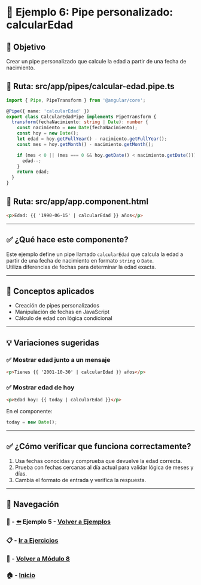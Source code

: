 # 🧪 Ejemplo 6: Pipe personalizado: calcularEdad

## 🎯 Objetivo
Crear un pipe personalizado que calcule la edad a partir de una fecha de nacimiento.

## 📁 Ruta: src/app/pipes/calcular-edad.pipe.ts
```ts
import { Pipe, PipeTransform } from '@angular/core';

@Pipe({ name: 'calcularEdad' })
export class CalcularEdadPipe implements PipeTransform {
  transform(fechaNacimiento: string | Date): number {
    const nacimiento = new Date(fechaNacimiento);
    const hoy = new Date();
    let edad = hoy.getFullYear() - nacimiento.getFullYear();
    const mes = hoy.getMonth() - nacimiento.getMonth();

    if (mes < 0 || (mes === 0 && hoy.getDate() < nacimiento.getDate())) {
      edad--;
    }
    return edad;
  }
}
```

## 📁 Ruta: src/app/app.component.html
```html
<p>Edad: {{ '1990-06-15' | calcularEdad }} años</p>
```

---

## ✅ ¿Qué hace este componente?
Este ejemplo define un pipe llamado `calcularEdad` que calcula la edad a partir de una fecha de nacimiento en formato `string` o `Date`.  
Utiliza diferencias de fechas para determinar la edad exacta.

---

## 🧠 Conceptos aplicados
- Creación de pipes personalizados
- Manipulación de fechas en JavaScript
- Cálculo de edad con lógica condicional

---

## 💡 Variaciones sugeridas

### ✅ Mostrar edad junto a un mensaje
```html
<p>Tienes {{ '2001-10-30' | calcularEdad }} años</p>
```

### ✅ Mostrar edad de hoy
```html
<p>Edad hoy: {{ today | calcularEdad }}</p>
```

En el componente:
```ts
today = new Date();
```

---

## ✅ ¿Cómo verificar que funciona correctamente?
1. Usa fechas conocidas y comprueba que devuelve la edad correcta.
2. Prueba con fechas cercanas al día actual para validar lógica de meses y días.
3. Cambia el formato de entrada y verifica la respuesta.

---

## 🔁 Navegación

### 🧪 - [⬅️](./Ejemplo_5.md) Ejemplo 5 - [Volver a Ejemplos](../README.md)

### 📋 - [Ir a Ejercicios](../../Ejercicios/README.md)

### 📘 - [Volver a Módulo 8](../../Modulo_8.md)

### 🏠 - [Inicio](../../../README.md)

